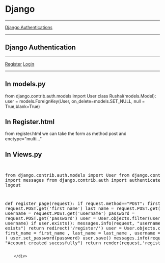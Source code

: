 <h1> Django </h1>
<hr>
<a href="#authentication">Django Authentications</a>
<hr>

<div id="authentication" class="authentication">
    <h2>Django Authentication</h2>
    <hr>
    <a href="#register">Register</a>
    <a href="#login">Login</a>
    <hr>
        <div id = 'register'>
            <section id='register.html'>
                <h2>In models.py</h2>
            <section>           
                from django.contrib.auth.models import User
                class Rushal(models.Model):
                    user = models.ForeignKey(User, on_delete=models.SET_NULL, null = True,blank=True)
            </section>
            </section>
                <h2>In Register.html</h2>
                <p>from  register.html we can take the form as method post and enctype="multi..."</p>
            </section>
            <section id ='register.views'>
                <h2>In Views.py</h2>
                <pre>

from django.contrib.auth.models import User
from django.contrib import messages
from django.contrib.auth import authenticate, login, logout

def register_page(request):
    if request.method=="POST":
        first_name = request.POST.get('first name')
        last_name = request.POST.get('last name')
        username = request.POST.get('username')
        password = request.POST.get('password')
        user = User.objects.filter(username = username)
        if user.exists():
            messages.info(request, "username already exists")
            return redirect('/register/')
        user = User.objects.create(
            first_name = first_name ,
            last_name = last_name ,
            username = username ,
        )
        user.set_password(password)
        user.save()
        messages.info(request, "Account created sucessfully")
    return render(request,'register.html')
                </pre>
            </section>
            
        </div>
</div>
